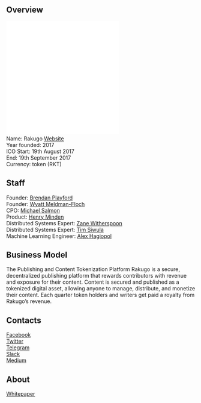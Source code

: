 ## Overview
![ logo](../projects/logo/rakugo.png)  
Name:  Rakugo
[Website](https://www.rakugo.co/)   
Year founded:  2017  
ICO Start: 19th August 2017  
End: 19th September 2017  
Currency: token (RKT)	  
## Staff 
Founder: [Brendan Playford](../people/brendan_playford.md)  
Founder:  [Wyatt Meldman-Floch](../people/wyatt_meldman-floch.md)  
CPO: [Michael Salmon](../people/michael_salmon.md)   
Product: [Henry Minden](../people/henry_minden.md)   
Distributed Systems Expert: [Zane Witherspoon](../people/zane_witherspoon.md)   
Distributed Systems Expert: [Tim Siwula](../people/tim_siwula.md)  
Machine Learning Engineer: [Alex Hagiopol](../people/alex_hagiopol.md)   
## Business Model
The Publishing and Content Tokenization Platform
Rakugo is a secure, decentralized publishing platform that rewards contributors with revenue and exposure for their content. Content is secured and published as a tokenized digital asset, allowing anyone to manage, distribute, and monetize their content. Each quarter token holders and writers get paid a royalty from Rakugo’s revenue.  
## Contacts  
[Facebook](https://www.facebook.com/rakugobounty)        
[Twitter](https://twitter.com/rakugo)    
[Telegram](https://t.me/rakugoico)    
[Slack](https://www.rakugo.co/slack-invite/)   
[Medium](https://medium.com/rakugo)  
 
## About 
[Whitepaper](https://view.attach.io/rypJSIAUZ)  
